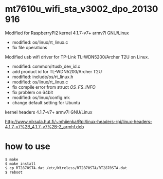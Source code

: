 # mt7610u_wifi_sta_v3002_dpo_20130916

Modified for RaspberryPI2 kernel 4.1.7-v7+ armv7l GNU/Linux
* modified: os/linux/rt_linux.c
 * fix file operations

Modified usb wifi driver for TP-Link TL-WDN5200/Archer T2U on Linux. 
* modified: common/rtusb_dev_id.c 
 * add product id for TL-WDN5200/Archer T2U
* modified: include/os/rt_linux.h 
* modified: os/linux/rt_linux.c
 * fix compile error from struct _OS_FS_INFO_
 * fix problem on 64bit
* modified: os/linux/config.mk
 * change default setting for Ubuntu 

kernel headers 4.1.7-v7+ armv7l GNU/Linux

http://www.niksula.hut.fi/~mhiienka/Rpi/linux-headers-rpi/linux-headers-4.1.7-v7%2B_4.1.7-v7%2B-2_armhf.deb

# how to use
```
$ make
$ make install
$ cp RT2870STA.dat /etc/Wireless/RT2870STA/RT2870STA.dat
$ reboot
```


